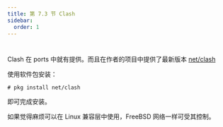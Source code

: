 ```yaml
---
title: 第 7.3 节 Clash
sidebar:
  order: 1
---
```


# 

Clash 在 ports 中就有提供。而且在作者的项目中提供了最新版本 [net/clash](https://github.com/Dreamacro/clash/releases)

使用软件包安装：

```shell-session
# pkg install net/clash
```

即可完成安装。


如果觉得麻烦可以在 Linux 兼容层中使用，FreeBSD 网络一样可受其控制。
